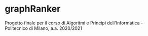 # graphRanker
Progetto finale per il corso di Algoritmi e Principi dell'Informatica - Politecnico di Milano, a.a. 2020/2021
